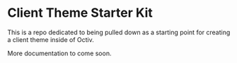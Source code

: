 # Client Theme Starter Kit

This is a repo dedicated to being pulled down as a starting point for creating a client theme inside of Octiv.

More documentation to come soon.